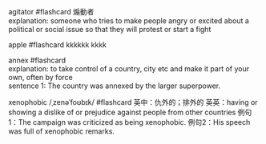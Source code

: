 agitator #flashcard 
煽動者  
explanation: someone who tries to make people angry or excited about a political or social issue so that they will protest or start a fight  


apple #flashcard 
kkkkkk
kkkk
<!--ID: 1746435397749-->


annex #flashcard  
explanation: to take control of a country, city etc and make it part of your own, often by force  
sentence 1: The country was annexed by the larger superpower.



xenophobic /ˌzenəˈfoʊbɪk/ #flashcard
英中：仇外的；排外的
英英：having or showing a dislike of or prejudice against people from other countries
例句1：The campaign was criticized as being xenophobic.
例句2：His speech was full of xenophobic remarks.